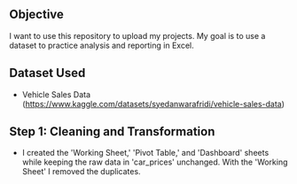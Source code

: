## Objective
I want to use this repository to upload my projects.
My goal is to use a dataset to practice analysis and reporting in Excel.  

## Dataset Used 
- Vehicle Sales Data (https://www.kaggle.com/datasets/syedanwarafridi/vehicle-sales-data)

## Step 1: Cleaning and Transformation
- I created the 'Working Sheet,' 'Pivot Table,' and 'Dashboard' sheets while keeping the raw data in 'car_prices' unchanged.
With the 'Working Sheet' I removed the duplicates.
